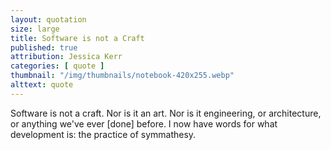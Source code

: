 ```yaml
---
layout: quotation
size: large
title: Software is not a Craft
published: true
attribution: Jessica Kerr
categories: [ quote ]
thumbnail: "/img/thumbnails/notebook-420x255.webp"
alttext: quote
---
```


Software is not a craft. Nor is it an art. Nor is it engineering, or architecture, 
or anything we've ever [done] before. I now have words for what development is:
the practice of symmathesy.